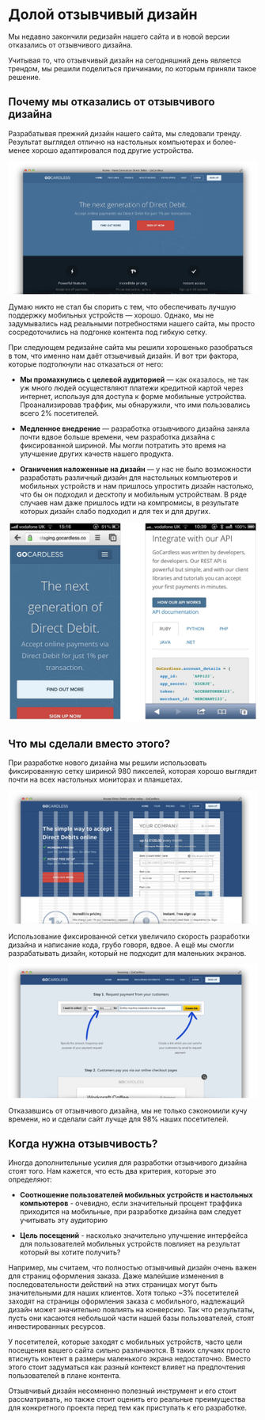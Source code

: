 # Долой отзывчивый дизайн

Мы недавно закончили редизайн нашего сайта и в новой версии отказались от
отзывчивого дизайна.

Учитывая то, что отзывчивый дизайн на сегодняшний день является трендом, мы
решили поделиться причинами, по которым приняли такое решение.

## Почему мы отказались от отзывчивого дизайна

Разрабатывая прежний дизайн нашего сайта, мы следовали тренду. Результат
выглядел отлично на настольных компьютерах и более-менее хорошо адаптировался
под другие устройства.

![Старая главная страница][Старый дизайн главной страницы]

Думаю никто не стал бы спорить с тем, что обеспечивать лучшую поддержку
мобильных устройств — хорошо. Однако, мы не задумывались над реальными
потребностями нашего сайта, мы просто сосредоточились на подгонке контента под
гибкую сетку.

При следующем редизайне сайта мы решили хорошенько разобраться в том, что именно
нам даёт отзывчивый дизайн. И вот три фактора, которые подтолкнули нас
отказаться от него:

* **Мы промахнулись с целевой аудиторией** — как оказалось, не так уж много
людей осуществляют платежи кредитной картой через интернет, используя для
доступа к форме мобильные устройства. Проанализировав траффик, мы обнаружили,
что ими пользовались всего 2% посетителей.

* **Медленное внедрение** — разработка отзывчивого дизайна заняла почти вдвое
больше времени, чем разработка дизайна с фиксированной шириной. Мы могли
потратить это время на улучшение других качеств нашего продукта.

* **Оганичения наложенные на дизайн** — у нас не было возможности разработать
различный дизайн для настольных компьютеров и мобильных устройств и нам
пришлось упростить дизайн настолько, что бы он подходил и десктопу и мобильным
устройствам. В ряде случаев нам даже пришлось идти на компромисы, в результате
которых дизайн слабо подходил и для тех и для других.

![Версия для мобильных][Примеры старого дизайна на мобильных устройствах]

## Что мы сделали вместо этого?

При разработке нового дизайна мы решили использовать фиксированную сетку шириной
980 пикселей, которая хорошо выглядит почти на всех настольных мониторах и планшетах.

![Сетка][При разработке нового дизайна мы решили использовать фиксированную сетку шириной 980 пикселей]

Использование фиксированной сетки увеличило скорость разработки дизайна и
написание кода, грубо говоря, вдвое. А ещё мы смогли разрабатывать дизайн,
который не подходит для маленьких экранов.

![Страница «Invoicing»][Новый дизайн страницы «Invoicing»]

Отказавшись от отзывчивого дизайна, мы не только сэкономили кучу времени, но
и сделали сайт лучще для 98% наших посетителей.

## Когда нужна отзывчивость?

Иногда дополнительные усилия для разработки отзывчивого дизайна стоят того.
Нам кажется, что есть два критерия, которые это определяют:

* **Соотношение пользователей мобильных устройств и настольных компьютеров** -
очевидно, если значительный процент траффика приходится на мобильные, при
разработке дизайна вам следует учитывать эту аудиторию

* **Цель посещений** - насколько значительно улучшение интерфейса для
пользователей мобильных устройств повлияет на результат который вы хотите получить?

Например, мы считаем, что полностью отзывчивый дизайн очень важен для страниц
оформления заказа. Даже малейшие изменения в последовательности действий на этих
страницах могут быть значительными для наших клиентов. Хотя только ~3%
посетителей заходят на страницы оформления заказа с мобильного, надлежащий
дизайн может значительно повлиять на конверсию. Так что результаты, пусть они
касаются небольшой части нашей базы пользователей, стоят инвестированных
ресурсов.

У посетителей, которые заходят с мобильных устройств, часто цели посещения
вашего сайта сильно различаются. В таких случаях просто втиснуть контент в
размеры маленького экрана недостаточно. Вместо этого стоит задуматься как разный
контекст влияет на предпочтения пользователей в плане контента.

Отзывчивый дизайн несомненно полезный инструмент и его стоит рассматривать, но
также стоит оценить его реальные преимущества для конкретного проекта перед тем
как приступать к его разработке.

[Старый дизайн главной страницы]: img/unresponsive-design1%402x.png?raw=true&amp;repo=unresponsive-design
[Примеры старого дизайна на мобильных устройствах]: img/unresponsive-design2%402x.png?raw=true&amp;repo=unresponsive-design
[При разработке нового дизайна мы решили использовать фиксированную сетку шириной 980 пикселей]: img/unresponsive-design3%402x.png?raw=true&amp;repo=unresponsive-design
[Новый дизайн страницы «Invoicing»]: img/unresponsive-design4%402x.png?raw=true&amp;repo=unresponsive-design